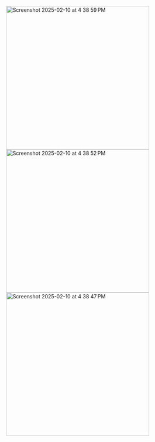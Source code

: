 <img width="391" alt="Screenshot 2025-02-10 at 4 38 59 PM" src="https://github.com/user-attachments/assets/19f39a06-ce37-4489-b947-16254e7f0c4a" />
<img width="391" alt="Screenshot 2025-02-10 at 4 38 52 PM" src="https://github.com/user-attachments/assets/e4cfad0f-26f4-48f9-9e54-144bd7e2132a" />
<img width="391" alt="Screenshot 2025-02-10 at 4 38 47 PM" src="https://github.com/user-attachments/assets/b27965f2-8211-48df-afb6-bfbc06ee2335" />
